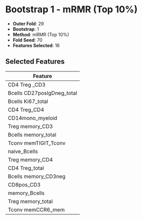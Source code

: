 # Bootstrap 1 - mRMR (Top 10%)

- **Outer Fold**: 29
- **Bootstrap**: 1
- **Method**: mRMR (Top 10%)
- **Fold Seed**: 70
- **Features Selected**: 16

## Selected Features

| Feature |
|---------|
| CD4 Treg _CD3 |
| Bcells CD27posIgDneg_total |
| Bcells Ki67_total |
| CD4 Treg_CD4 |
| CD14mono_myeloid |
| Treg memory_CD3 |
| Bcells memory_total |
| Tconv memTIGIT_Tconv |
| naive_Bcells |
| Treg memory_CD4 |
| CD4 Treg_total |
| Bcells memory_CD3neg |
| CD8pos_CD3 |
| memory_Bcells |
| Treg memory_total |
| Tconv memCCR6_mem |
